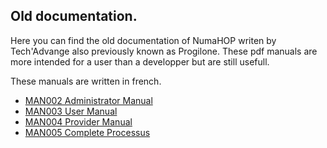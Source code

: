 ## Old documentation.

Here you can find the old documentation of NumaHOP writen by Tech'Advange also previously known as Progilone. These pdf manuals are more intended for a 
user than a developper but are still usefull.

These manuals are written in french.

- [MAN002 Administrator Manual](./old_manuals/MAN002_NumaHOP_-_Manuel_Administrateur.pdf)
- [MAN003 User Manual](./old_manuals/MAN003_NumaHOP_-_Manuel_Utilisateur.pdf.pdf)
- [MAN004 Provider Manual](./old_manuals/MAN004_NumaHOP_-_Manuel_Prestataire.pdf)
- [MAN005 Complete Processus](./old_manuals/MAN005_NumaHop_-_Processus_complet_-_V1.2.pdf)

